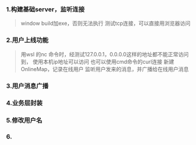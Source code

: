 ### 1.构建基础server，监听连接
>window build加exe，否则无法执行
>测试tcp连接，可以直接用浏览器访问

### 2.用户上线功能
> 用wsl 的nc 命令时，经测试127.0.0.1，0.0.0.0这样的地址都不能正常访问到，
> 使用本机ip地址可以访问
> 也可以使用cmd命令的curl连接
新建OnlineMap，记录在线用户
监听用户发来的消息，并广播给在线用户消息

### 3.用户消息广播
### 4.业务层封装
### 5.修改用户名
### 6.
